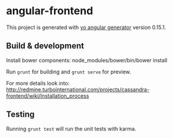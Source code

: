 # angular-frontend

This project is generated with [yo angular generator](https://github.com/yeoman/generator-angular)
version 0.15.1.

## Build & development
Install bower components: 
node_modules/bower/bin/bower install

Run `grunt` for building and `grunt serve` for preview.

For more details look into: 
http://redmine.turbointernational.com/projects/cassandra-frontend/wiki/Installation_process

## Testing

Running `grunt test` will run the unit tests with karma.

